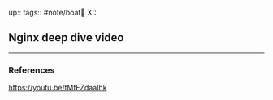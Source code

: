 up::
tags:: #note/boat🚤 
X:: 

## Nginx deep dive video



---
### References



https://youtu.be/tMtFZdaaIhk